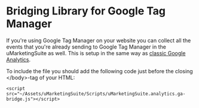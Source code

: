 # Bridging Library for Google Tag Manager

If you're using Google Tag Manager on your website you can collect all the events that you're already sending to Google Tag Manager in the uMarketingSuite as well. This is setup in the same way as [classic Google Analytics](/analytics/clientside-events-and-additional-javascript-files/bridging-library-for-google-analytics/).

To include the file you should add the following code just before the closing &lt;/body&gt;-tag of your HTML:

    <script src="~/Assets/uMarketingSuite/Scripts/uMarketingSuite.analytics.ga-bridge.js"></script>